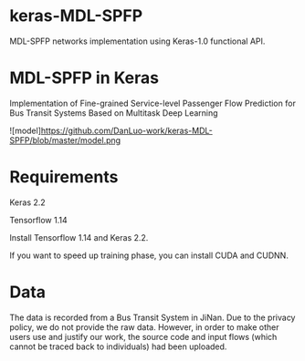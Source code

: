 # keras-MDL-SPFP
MDL-SPFP networks implementation using Keras-1.0 functional API.

# MDL-SPFP in Keras
Implementation of Fine-grained Service-level Passenger Flow Prediction for Bus Transit Systems Based on Multitask Deep Learning

![model]https://github.com/DanLuo-work/keras-MDL-SPFP/blob/master/model.png

# Requirements
Keras 2.2

Tensorflow 1.14

Install Tensorflow 1.14 and Keras 2.2.

If you want to speed up training phase, you can install CUDA and CUDNN.

# Data
The data is recorded from a Bus Transit System in JiNan. Due to the privacy policy, we do not provide the raw data. However, in order to make other users use and justify our work, the source code and input flows (which cannot be traced back to individuals) had been uploaded.
